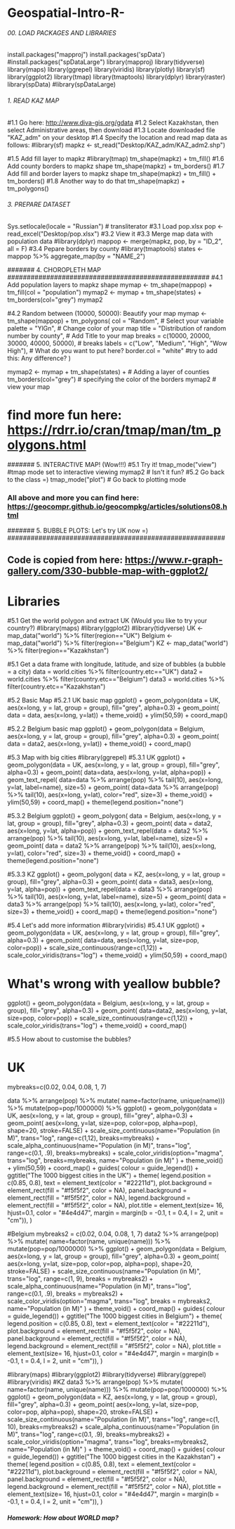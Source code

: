 # Geospatial-Intro-R-
###### 00. LOAD PACKAGES AND LIBRARIES
install.packages("mapproj")
install.packages('spData')
#install.packages("spDataLarge")
library(mapproj)
library(tidyverse)
library(maps)
library(ggrepel)
library(viridis)
library(plotly)
library(sf)
library(ggplot2)
library(tmap)
library(tmaptools)
library(dplyr)
library(raster)
library(spData)
#library(spDataLarge)

###### 1. READ KAZ MAP #######################################################
#1.1 Go here: http://www.diva-gis.org/gdata
#1.2 Select Kazakhstan, then select Administrative areas, then download
#1.3 Locate downloaded file "KAZ_adm" on your desktop 
#1.4 Specify the location and read map data as follows:
#library(sf)
mapkz <- st_read("Desktop/KAZ_adm/KAZ_adm2.shp")

#1.5 Add fill layer to mapkz
#library(tmap)
tm_shape(mapkz) + tm_fill() 
#1.6 Add county borders to mapkz shape
tm_shape(mapkz) + tm_borders() 
#1.7 Add fill and border layers to mapkz shape
tm_shape(mapkz) + tm_fill() + tm_borders() 
#1.8 Another way to do that
tm_shape(mapkz) + tm_polygons()

###### 3. PREPARE DATASET ####################################################
Sys.setlocale(locale = "Russian") # transliterator
#3.1 Load pop.xlsx
pop <- read_excel("Desktop/pop.xlsx")
#3.2 View it
#3.3 Merge map data with population data
#library(dplyr)
mappop <- merge(mapkz, pop, by = "ID_2", all = F)
#3.4 Pepare borders by county
#library(tmaptools)
states <- mappop %>% aggregate_map(by = "NAME_2")

####### 4. CHOROPLETH MAP ####################################################
#4.1 Add population layers to mapkz shape
mymap <- tm_shape(mappop) + tm_fill(col = "population")
mymap2 <- mymap + tm_shape(states) +  tm_borders(col="grey")
mymap2

#4.2 Random between (10000, 50000): Beautify your map
mymap <- tm_shape(mappop) + 
  tm_polygons(
    col = "Random",        # Select your variable
    palette = "YlGn",      # Change color of your map
    title = "Distribution of random number by county", # Add Title to your map
    breaks = c(10000, 20000, 30000, 40000, 50000), # breaks
    labels = c("Low", "Medium", "High", "Wow High"), # What do you want to put here?
    border.col = "white" #try to add this: Any difference?
    )

mymap2 <- mymap + tm_shape(states) + # Adding a layer of counties
  tm_borders(col="grey") # specifying the color of the borders
mymap2 # view your map

# find more fun here: https://rdrr.io/cran/tmap/man/tm_polygons.html

####### 5. INTERACTIVE MAP! (Wow!!!)
#5.1 Try it!
tmap_mode("view") #tmap mode set to interactive viewing
mymap2  # Isn't it fun? 
#5.2 Go back to the class =)
tmap_mode("plot") # Go back to plotting mode

### All above and more you can find here: https://geocompr.github.io/geocompkg/articles/solutions08.html

####### 5. BUBBLE PLOTS: Let's try UK now =) ########################################################
## Code is copied from here: https://www.r-graph-gallery.com/330-bubble-map-with-ggplot2/
# Libraries

#5.1 Get the world polygon and extract UK (Would you like to try your country?)
#library(maps)
#library(ggplot2)
#library(tidyverse)
UK <- map_data("world") %>% filter(region=="UK")
Belgium <- map_data("world") %>% filter(region=="Belgium")
KZ <- map_data("world") %>% filter(region=="Kazakhstan")

#5.1 Get a data frame with longitude, latitude, and size of bubbles (a bubble = a city)
data = world.cities %>% filter(country.etc=="UK")
data2 = world.cities %>% filter(country.etc=="Belgium")
data3 = world.cities %>% filter(country.etc=="Kazakhstan")

#5.2 Basic Map
#5.2.1 UK basic map
ggplot() +
  geom_polygon(data = UK, aes(x=long, y = lat, group = group), fill="grey", alpha=0.3) +
  geom_point( data = data, aes(x=long, y=lat)) +
  theme_void() + ylim(50,59) + coord_map() 

#5.2.2 Belgium basic map 
ggplot() +
  geom_polygon(data = Belgium, aes(x=long, y = lat, group = group), fill="grey", alpha=0.3) +
  geom_point( data = data2, aes(x=long, y=lat)) + theme_void() + coord_map() 


#5.3 Map with big cities 
#library(ggrepel)
#5.3.1 UK
ggplot() +
geom_polygon(data = UK, aes(x=long, y = lat, group = group), fill="grey", alpha=0.3) +
  geom_point( data=data, aes(x=long, y=lat, alpha=pop)) +
  geom_text_repel( data=data %>% arrange(pop) %>% tail(10), aes(x=long, y=lat, label=name), size=5) +
  geom_point( data=data %>% arrange(pop) %>% tail(10), aes(x=long, y=lat), color="red", size=3) +
  theme_void() + ylim(50,59) + coord_map() +
  theme(legend.position="none")

#5.3.2 Belgium
ggplot() +
  geom_polygon(   data = Belgium, aes(x=long, y = lat, group = group), fill="grey", alpha=0.3) +
  geom_point(     data = data2, aes(x=long, y=lat, alpha=pop)) +
  geom_text_repel(data = data2 %>% arrange(pop) %>% tail(10), aes(x=long, y=lat, label=name), size=5) +
  geom_point(     data = data2 %>% arrange(pop) %>% tail(10), aes(x=long, y=lat), color="red", size=3) +
  theme_void()  + coord_map() +
  theme(legend.position="none")

#5.3.3 KZ
ggplot() +
  geom_polygon(   data = KZ, aes(x=long, y = lat, group = group), fill="grey", alpha=0.3) +
  geom_point(     data = data3, aes(x=long, y=lat, alpha=pop)) +
  geom_text_repel(data = data3 %>% arrange(pop) %>% tail(10), aes(x=long, y=lat, label=name), size=5) +
  geom_point(     data = data3 %>% arrange(pop) %>% tail(10), aes(x=long, y=lat), color="red", size=3) +
  theme_void()  + coord_map() +
  theme(legend.position="none")

#5.4 Let's add more information 
#library(viridis)
#5.4.1 UK 
ggplot() +
  geom_polygon(data = UK, aes(x=long, y = lat, group = group), fill="grey", alpha=0.3) +
  geom_point( data=data, aes(x=long, y=lat, size=pop, color=pop)) +
  scale_size_continuous(range=c(1,12)) +
  scale_color_viridis(trans="log") +
  theme_void() + ylim(50,59) + coord_map() 
# What's wrong with yeallow bubble? 

ggplot() +
  geom_polygon(data = Belgium, aes(x=long, y = lat, group = group), fill="grey", alpha=0.3) +
  geom_point( data=data2, aes(x=long, y=lat, size=pop, color=pop)) +
  scale_size_continuous(range=c(1,12)) +
  scale_color_viridis(trans="log") +
  theme_void()  + coord_map()

#5.5 How about to customise the bubbles?
# UK 
mybreaks=c(0.02, 0.04, 0.08, 1, 7)

data %>%
  arrange(pop) %>%
  mutate( name=factor(name, unique(name))) %>%
  mutate(pop=pop/1000000) %>%
  ggplot() +
  geom_polygon(data = UK, aes(x=long, y = lat, group = group), fill="grey", alpha=0.3) +
  geom_point(  aes(x=long, y=lat, size=pop, color=pop, alpha=pop), shape=20, stroke=FALSE) +
  scale_size_continuous(name="Population (in M)", trans="log", range=c(1,12), breaks=mybreaks) +
  scale_alpha_continuous(name="Population (in M)", trans="log", range=c(0.1, .9), breaks=mybreaks) +
  scale_color_viridis(option="magma", trans="log", breaks=mybreaks, name="Population (in M)" ) +
  theme_void() + ylim(50,59) + coord_map() + 
  guides( colour = guide_legend()) +
  ggtitle("The 1000 biggest cities in the UK") +
  theme(
    legend.position = c(0.85, 0.8),
    text = element_text(color = "#22211d"),
    plot.background = element_rect(fill = "#f5f5f2", color = NA), 
    panel.background = element_rect(fill = "#f5f5f2", color = NA), 
    legend.background = element_rect(fill = "#f5f5f2", color = NA),
    plot.title = element_text(size= 16, hjust=0.1, color = "#4e4d47", margin = margin(b = -0.1, t = 0.4, l = 2, unit = "cm")),
  )

#Belgium
mybreaks2 = c(0.02, 0.04, 0.08, 1, 7)
data2 %>%
  arrange(pop) %>%
  mutate( name=factor(name, unique(name))) %>%
  mutate(pop=pop/1000000) %>%
  ggplot() +
  geom_polygon(data = Belgium, aes(x=long, y = lat, group = group), fill="grey", alpha=0.3) +
  geom_point(  aes(x=long, y=lat, size=pop, color=pop, alpha=pop), shape=20, stroke=FALSE) +
  scale_size_continuous(name="Population (in M)", trans="log", range=c(1, 9), breaks = mybreaks2) +
  scale_alpha_continuous(name="Population (in M)", trans="log", range=c(0.1, .9), breaks = mybreaks2) +
  scale_color_viridis(option="magma", trans="log", breaks = mybreaks2, name="Population (in M)" ) +
  theme_void()  + coord_map() + 
  guides( colour = guide_legend()) +
  ggtitle("The 1000 biggest cities in Belgium") +
  theme(
    legend.position = c(0.85, 0.8),
    text = element_text(color = "#22211d"),
    plot.background = element_rect(fill = "#f5f5f2", color = NA), 
    panel.background = element_rect(fill = "#f5f5f2", color = NA), 
    legend.background = element_rect(fill = "#f5f5f2", color = NA),
    plot.title = element_text(size= 16, hjust=0.1, color = "#4e4d47", margin = margin(b = -0.1, t = 0.4, l = 2, unit = "cm")),
  )


#library(maps)
#library(ggplot2)
#library(tidyverse)
#library(ggrepel)
#library(viridis)
#KZ
data3 %>%
  arrange(pop) %>%
  mutate( name=factor(name, unique(name))) %>%
  mutate(pop=pop/1000000) %>%
  ggplot() +
  geom_polygon(data = KZ, aes(x=long, y = lat, group = group), fill="grey", alpha=0.3) +
  geom_point(  aes(x=long, y=lat, size=pop, color=pop, alpha=pop), shape=20, stroke=FALSE) +
  scale_size_continuous(name="Population (in M)", trans="log", range=c(1, 10), breaks=mybreaks2) +
  scale_alpha_continuous(name="Population (in M)", trans="log", range=c(0.1, .9), breaks=mybreaks2) +
  scale_color_viridis(option="magma", trans="log", breaks=mybreaks2, name="Population (in M)" ) +
  theme_void()  + coord_map() + 
  guides( colour = guide_legend()) +
  ggtitle("The 1000 biggest cities in the Kazakhstan") +
  theme(
    legend.position = c(0.85, 0.8),
    text = element_text(color = "#22211d"),
    plot.background = element_rect(fill = "#f5f5f2", color = NA), 
    panel.background = element_rect(fill = "#f5f5f2", color = NA), 
    legend.background = element_rect(fill = "#f5f5f2", color = NA),
    plot.title = element_text(size= 16, hjust=0.1, color = "#4e4d47", margin = margin(b = -0.1, t = 0.4, l = 2, unit = "cm")),
  )


##### Homework: How about WORLD map? ######################################
